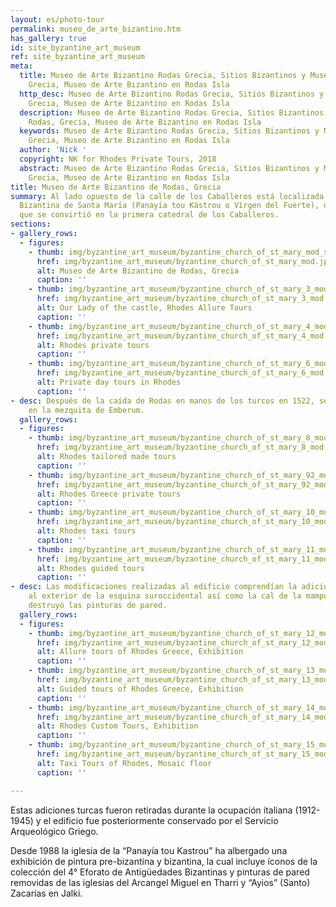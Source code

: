 ```yaml
---
layout: es/photo-tour
permalink: museo_de_arte_bizantino.htm
has_gallery: true
id: site_byzantine_art_museum
ref: site_byzantine_art_museum
meta:
  title: Museo de Arte Bizantino Rodas Grecia, Sitios Bizantinos y Museos de Rodas,
    Grecia, Museo de Arte Bizantino en Rodas Isla
  http_desc: Museo de Arte Bizantino Rodas Grecia, Sitios Bizantinos y Museos de Rodas,
    Grecia, Museo de Arte Bizantino en Rodas Isla
  description: Museo de Arte Bizantino Rodas Grecia, Sitios Bizantinos y Museos de
    Rodas, Grecia, Museo de Arte Bizantino en Rodas Isla
  keywords: Museo de Arte Bizantino Rodas Grecia, Sitios Bizantinos y Museos de Rodas,
    Grecia, Museo de Arte Bizantino en Rodas Isla
  author: 'Nick '
  copyright: NK for Rhodes Private Tours, 2018
  abstract: Museo de Arte Bizantino Rodas Grecia, Sitios Bizantinos y Museos de Rodas,
    Grecia, Museo de Arte Bizantino en Rodas Isla
title: Museo de Arte Bizantino de Rodas, Grecia
summary: Al lado opuesto de la calle de los Caballeros está localizada la Iglesia
  Bizantina de Santa María (Panayía tou Kástrou o Vírgen del Fuerte), del siglo XIII,
  que se convirtió en la primera catedral de los Caballeros.
sections:
- gallery_rows:
  - figures:
    - thumb: img/byzantine_art_museum/byzantine_church_of_st_mary_mod_small.jpg
      href: img/byzantine_art_museum/byzantine_church_of_st_mary_mod.jpg
      alt: Museo de Arte Bizantino de Rodas, Grecia
      caption: ''
    - thumb: img/byzantine_art_museum/byzantine_church_of_st_mary_3_mod_small.jpg
      href: img/byzantine_art_museum/byzantine_church_of_st_mary_3_mod.jpg
      alt: Our Lady of the castle, Rhodes Allure Tours
      caption: ''
    - thumb: img/byzantine_art_museum/byzantine_church_of_st_mary_4_mod_small.png
      href: img/byzantine_art_museum/byzantine_church_of_st_mary_4_mod.jpg
      alt: Rhodes private tours
      caption: ''
    - thumb: img/byzantine_art_museum/byzantine_church_of_st_mary_6_mod_small.png
      href: img/byzantine_art_museum/byzantine_church_of_st_mary_6_mod.jpg
      alt: Private day tours in Rhodes
      caption: ''
- desc: Después de la caída de Rodas en manos de los turcos en 1522, se convirtió
    en la mezquita de Emberum.
  gallery_rows:
  - figures:
    - thumb: img/byzantine_art_museum/byzantine_church_of_st_mary_8_mod_small.jpg
      href: img/byzantine_art_museum/byzantine_church_of_st_mary_8_mod.jpg
      alt: Rhodes tailored made tours
      caption: ''
    - thumb: img/byzantine_art_museum/byzantine_church_of_st_mary_92_mod_small.jpg
      href: img/byzantine_art_museum/byzantine_church_of_st_mary_92_mod.jpg
      alt: Rhodes Greece private tours
      caption: ''
    - thumb: img/byzantine_art_museum/byzantine_church_of_st_mary_10_mod_small.jpg
      href: img/byzantine_art_museum/byzantine_church_of_st_mary_10_mod.jpg
      alt: Rhodes taxi tours
      caption: ''
    - thumb: img/byzantine_art_museum/byzantine_church_of_st_mary_11_mod_small.jpg
      href: img/byzantine_art_museum/byzantine_church_of_st_mary_11_mod.jpg
      alt: Rhodes guided tours
      caption: ''
- desc: Las modificaciones realizadas al edificio comprendían la adición de un minarete
    al exterior de la esquina suroccidental así como la cal de la mampostería que
    destruyó las pinturas de pared.
  gallery_rows:
  - figures:
    - thumb: img/byzantine_art_museum/byzantine_church_of_st_mary_12_mod_small.jpg
      href: img/byzantine_art_museum/byzantine_church_of_st_mary_12_mod.jpg
      alt: Allure tours of Rhodes Greece, Exhibition
      caption: ''
    - thumb: img/byzantine_art_museum/byzantine_church_of_st_mary_13_mod_small.jpg
      href: img/byzantine_art_museum/byzantine_church_of_st_mary_13_mod.jpg
      alt: Guided tours of Rhodes Greece, Exhibition
      caption: ''
    - thumb: img/byzantine_art_museum/byzantine_church_of_st_mary_14_mod_small.jpg
      href: img/byzantine_art_museum/byzantine_church_of_st_mary_14_mod.jpg
      alt: Rhodes Custom Tours, Exhibition
      caption: ''
    - thumb: img/byzantine_art_museum/byzantine_church_of_st_mary_15_mod_small.jpg
      href: img/byzantine_art_museum/byzantine_church_of_st_mary_15_mod.jpg
      alt: Taxi Tours of Rhodes, Mosaic floor
      caption: ''

---
```

Estas adiciones turcas fueron retiradas durante la ocupación italiana (1912-1945) y el edificio fue posteriormente conservado por el Servicio Arqueológico Griego.

Desde 1988 la iglesia de la “Panayía tou Kastrou” ha albergado una exhibición de pintura pre-bizantina y bizantina, la cual incluye íconos de la colección del 4° Eforato de Antigüedades Bizantinas y pinturas de pared removidas de las iglesias del Arcangel Miguel en Tharri y “Ayios” (Santo) Zacarías en Jalki.